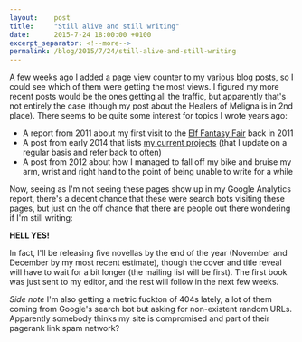 ```yaml
---
layout:    post
title:     "Still alive and still writing"
date:      2015-7-24 18:00:00 +0100
excerpt_separator: <!--more-->
permalink: /blog/2015/7/24/still-alive-and-still-writing
---
```


A few weeks ago I added a page view counter to my various blog posts, so I could see which of them were getting the most views. I figured my more recent posts would be the ones getting all the traffic, but apparently that's not entirely the case (though my post about the Healers of Meligna is in 2nd place). There seems to be quite some interest for topics I wrote years ago:

<!--more-->
* A report from 2011 about my first visit to the [Elf Fantasy Fair](http://www.elfia.com/) back in 2011
* A post from early 2014 that lists [my current projects](/2014/1/22/note-current-projects.html) (that I update on a regular basis and refer back to often)
* A post from 2012 about how I managed to fall off my bike and bruise my arm, wrist and right hand to the point of being unable to write for a while


Now, seeing as I'm not seeing these pages show up in my Google Analytics report, there's a decent chance that these were search bots visiting these pages, but just on the off chance that there are people out there wondering if I'm still writing:

**HELL YES!**

In fact, I'll be releasing five novellas by the end of the year (November and December by my most recent estimate), though the cover and title reveal will have to wait for a bit longer (the mailing list will be first). The first book was just sent to my editor, and the rest will follow in the next few weeks.

*Side note*
I'm also getting a metric fuckton of 404s lately, a lot of them coming from Google's search bot but asking for non-existent random URLs. Apparently somebody thinks my site is compromised and part of their pagerank link spam network?